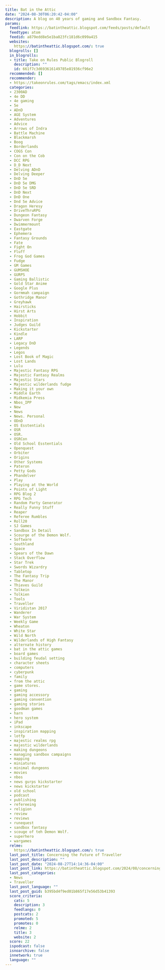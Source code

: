 ```yaml
---
title: Bat in the Attic
date: "2024-08-30T06:20:42-04:00"
description: A blog on 40 years of gaming and Sandbox Fantasy.
params:
  feedlink: https://batintheattic.blogspot.com/feeds/posts/default
  feedtype: atom
  feedid: a879edd8e5e1ba823fc181d6c099a415
  websites:
    https://batintheattic.blogspot.com/: true
  blogrolls: []
  in_blogrolls:
  - title: Take on Rules Public Blogroll
    description: ""
    id: 661f7c3d693616149785e81936cf96e2
  recommended: []
  recommender:
  - https://takeonrules.com/tags/emacs/index.xml
  categories:
  - 2300AD
  - 4e DD
  - 4e gaming
  - 5e
  - ADnD
  - AGE System
  - Adventures
  - Advice
  - Arrows of Indra
  - Battle Machine
  - Blackmarsh
  - Boog
  - Borderlands
  - COGS Con
  - Con on the Cob
  - DCC RPG
  - D_D Next
  - Delving ADnD
  - Delving Deeper
  - DnD 5e
  - DnD 5e DMG
  - DnD 5e SRD
  - DnD Next
  - DnD One
  - Dnd 5e Advice
  - Dragon Heresy
  - DriveThruRPG
  - Dungeon Fantasy
  - Dwarven Forge
  - Dwimmermount
  - Eastgate
  - Ephemera
  - Fantasy Grounds
  - Fate
  - Fight On
  - Fluff
  - Frog God Games
  - Fudge
  - GM Games
  - GUMSHOE
  - GURPS
  - Gaming Ballistic
  - Gold Star Anime
  - Google Plus
  - Gormmah campaign
  - Gothridge Manor
  - Greyhawk
  - Hairsticks
  - Hirst Arts
  - Hobbit
  - Inspiration
  - Judges Guild
  - Kickstarter
  - Kindle
  - LARP
  - Legacy DnD
  - Legends
  - Legos
  - Lost Book of Magic
  - Lost Lands
  - Lulu
  - Majestic Fantasy RPG
  - Majestic Fantasy Realms
  - Majestic Stars
  - Majestic wilderlands fudge
  - Making it your own
  - Middle Earth
  - Midkemia Press
  - Nbos_IPP
  - New
  - News
  - News. Personal
  - ODnD
  - OS Esstentials
  - OSR
  - OSR.
  - OSRCon
  - Old School Esstentials
  - Openquest
  - Orbiter
  - Origins
  - Other Systems
  - Pateron
  - Petty Gods
  - Phandelver
  - Play
  - Playing at the World
  - Points of Light
  - RPG Blog 2
  - RPG Tech
  - Random Party Generator
  - Really Funny Stuff
  - Reaper
  - Referee Rumbles
  - Roll20
  - SJ Games
  - Sandbox In Detail
  - Scourge of the Demon Wolf.
  - Software
  - Southland
  - Space
  - Spears of the Dawn
  - Stack Overflow
  - Star Trek
  - Swords Wizardry
  - Tabletop
  - The Fantasy Trip
  - The Manor
  - Thieves Guild
  - Tolkein
  - Tolkien
  - Tools
  - Traveller
  - Viridistan 2017
  - Wanderer
  - War System
  - Weekly Game
  - Wheaton
  - White Star
  - Wild North
  - Wilderlands of High Fantasy
  - alternate history
  - bat in the attic games
  - board games
  - building feudal setting
  - character sheets
  - computers
  - cyberpunk
  - family
  - from the attic
  - game stores.
  - gaming
  - gaming accessory
  - gaming convention
  - gaming stories
  - goodman games
  - harn
  - hero system
  - iPad
  - inkscape
  - inspiration mapping
  - lotfp
  - majestic realms rpg
  - majestic wilderlands
  - making dungeons
  - managing sandbox campaigns
  - mapping
  - miniatures
  - minimal dungeons
  - movies
  - nbos
  - news gurps kickstarter
  - news kickstarter
  - old school
  - podcast
  - publishing
  - refereeing
  - religion
  - review
  - reviews
  - runequest
  - sandbox fantasy
  - scouge of teh Demon Wolf.
  - superhero
  - wargames
  relme:
    https://batintheattic.blogspot.com/: true
  last_post_title: Concerning the Future of Traveller
  last_post_description: ""
  last_post_date: "2024-08-27T14:14:36-04:00"
  last_post_link: https://batintheattic.blogspot.com/2024/08/concerning-future-of-traveller.html
  last_post_categories:
  - News
  - Traveller
  last_post_language: ""
  last_post_guid: b395bd4f9ed01b865f17e56d53b41393
  score_criteria:
    cats: 5
    description: 3
    feedlangs: 0
    postcats: 2
    promoted: 5
    promotes: 0
    relme: 2
    title: 3
    website: 2
  score: 22
  ispodcast: false
  isnoarchive: false
  innetwork: true
  language: ""
---
```

